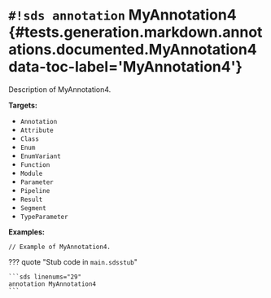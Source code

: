 # `#!sds annotation` MyAnnotation4 {#tests.generation.markdown.annotations.documented.MyAnnotation4 data-toc-label='MyAnnotation4'}

Description of MyAnnotation4.

**Targets:**

- `Annotation`
- `Attribute`
- `Class`
- `Enum`
- `EnumVariant`
- `Function`
- `Module`
- `Parameter`
- `Pipeline`
- `Result`
- `Segment`
- `TypeParameter`

**Examples:**

```sds
// Example of MyAnnotation4.
```

??? quote "Stub code in `main.sdsstub`"

    ```sds linenums="29"
    annotation MyAnnotation4
    ```
